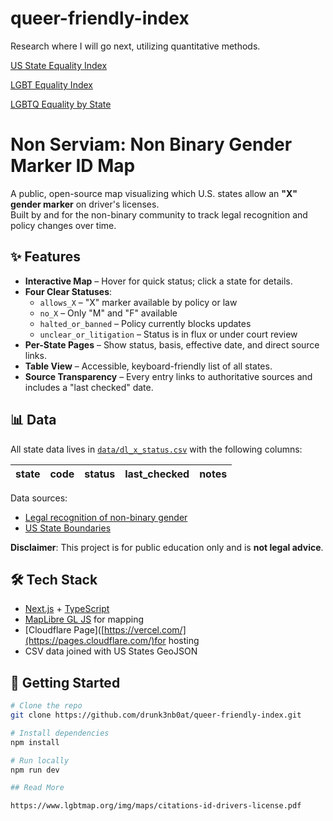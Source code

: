 # queer-friendly-index

Research where I will go next, utilizing quantitative methods.

[US State Equality Index](https://www.hrc.org/resources/state-scorecards)

[LGBT Equality Index](https://www.equaldex.com/equality-index)

[LGBTQ Equality by State](https://www.lgbtmap.org/equality-maps)


# Non Serviam: Non Binary Gender Marker ID Map

A public, open-source map visualizing which U.S. states allow an **"X" gender marker** on driver's licenses.  
Built by and for the non-binary community to track legal recognition and policy changes over time.

## ✨ Features
- **Interactive Map** – Hover for quick status; click a state for details.
- **Four Clear Statuses**:
  - `allows_X` – "X" marker available by policy or law
  - `no_X` – Only "M" and "F" available
  - `halted_or_banned` – Policy currently blocks updates
  - `unclear_or_litigation` – Status is in flux or under court review
- **Per-State Pages** – Show status, basis, effective date, and direct source links.
- **Table View** – Accessible, keyboard-friendly list of all states.
- **Source Transparency** – Every entry links to authoritative sources and includes a "last checked" date.

## 📊 Data
All state data lives in [`data/dl_x_status.csv`](data/dl_x_status.csv) with the following columns:

| state | code | status |last_checked |notes  |
|-------|------|--------|------------ |-------|

Data sources: 
- [Legal recognition of non-binary gender](https://en.wikipedia.org/wiki/Legal_recognition_of_non-binary_gender)
- [US State Boundaries](https://hub.arcgis.com/datasets/TrainingServices::us-state-boundaries/about)


**Disclaimer**: This project is for public education only and is **not legal advice**.  

## 🛠️ Tech Stack
- [Next.js](https://nextjs.org/) + [TypeScript](https://www.typescriptlang.org/)
- [MapLibre GL JS](https://maplibre.org/) for mapping
- [Cloudflare Page]([https://vercel.com/](https://pages.cloudflare.com/)for hosting
- CSV data joined with US States GeoJSON

## 🚀 Getting Started
```bash
# Clone the repo
git clone https://github.com/drunk3nb0at/queer-friendly-index.git

# Install dependencies
npm install

# Run locally
npm run dev

## Read More

https://www.lgbtmap.org/img/maps/citations-id-drivers-license.pdf
